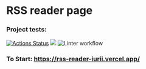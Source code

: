# RSS reader page

### Project tests:
[![Actions Status](https://github.com/iFoxtrot33/frontend-project-11/workflows/hexlet-check/badge.svg)](https://github.com/iFoxtrot33/frontend-project-11/actions)
<a href="https://codeclimate.com/github/iFoxtrot33/frontend-project-11/maintainability"><img src="https://api.codeclimate.com/v1/badges/7786dde115a5583dab33/maintainability" /></a>
![Linter workflow](https://github.com/iFoxtrot33/frontend-project-11/actions/workflows/lint.yml/badge.svg)

### To Start: https://rss-reader-iurii.vercel.app/
